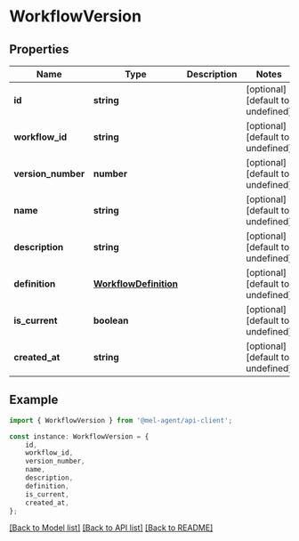# WorkflowVersion


## Properties

Name | Type | Description | Notes
------------ | ------------- | ------------- | -------------
**id** | **string** |  | [optional] [default to undefined]
**workflow_id** | **string** |  | [optional] [default to undefined]
**version_number** | **number** |  | [optional] [default to undefined]
**name** | **string** |  | [optional] [default to undefined]
**description** | **string** |  | [optional] [default to undefined]
**definition** | [**WorkflowDefinition**](WorkflowDefinition.md) |  | [optional] [default to undefined]
**is_current** | **boolean** |  | [optional] [default to undefined]
**created_at** | **string** |  | [optional] [default to undefined]

## Example

```typescript
import { WorkflowVersion } from '@mel-agent/api-client';

const instance: WorkflowVersion = {
    id,
    workflow_id,
    version_number,
    name,
    description,
    definition,
    is_current,
    created_at,
};
```

[[Back to Model list]](../README.md#documentation-for-models) [[Back to API list]](../README.md#documentation-for-api-endpoints) [[Back to README]](../README.md)
